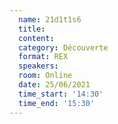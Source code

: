 ```yaml
---
  name: 21d1t1s6
  title: 
  content:
  category: Découverte
  format: REX
  speakers: 
  room: Online
  date: 25/06/2021
  time_start: '14:30'
  time_end: '15:30'
---
```

